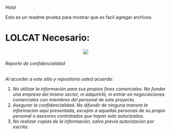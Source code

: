 Hola!

Esto es un readme prueba para mostrar que es facil agregar archivos.

# LOLCAT Necesario:
<p align="center">
  <img src="http://globalnerdy.com/wordpress/wp-content/uploads/2007/05/i-can-has-programming-language.jpg">
</p>

###### Reporte de confidencialidad ######
*Al acceder a este sitio y repositorio usted acuerda:*

1. *No utilizar la información para sus propios fines comerciales. No fundar una empresa del mismo sector, ni adquirirla, ni entrar en negociaciones comerciales con miembros del personal de este proyecto.*
2. *Asegurar la confidencialidad. No difundir de ninguna manera la información aquí presentada, excepto a aquellas personas de su propio personal o asesores contratados que hayan sido autorizados.*
3. *No realizar copias de la información, salvo previa autorización por escrita.*
